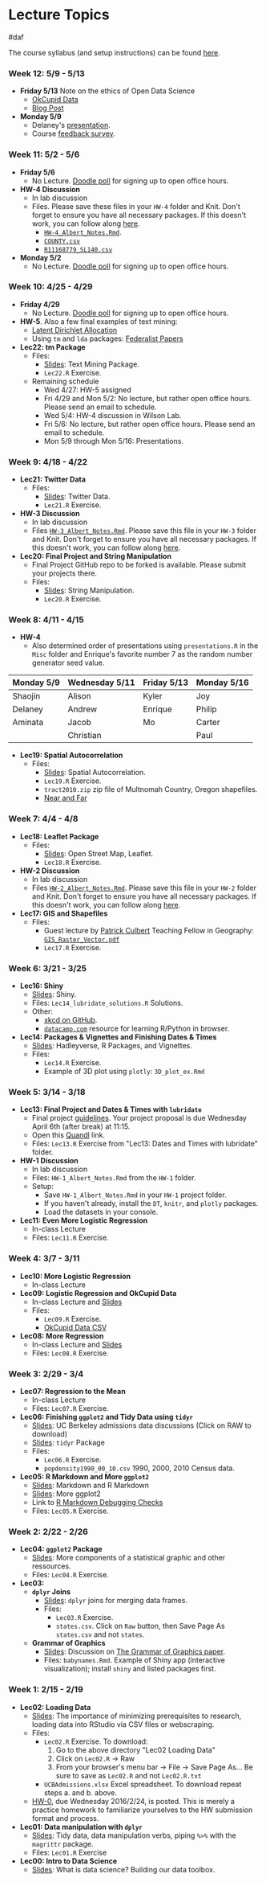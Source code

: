 # Lecture Topics
#daf

The course syllabus (and setup instructions) can be found
[here](http://rudeboybert.github.io/teaching/courses/MATH216/2016-02.html).





### Week 12: 5/9 - 5/13

* **Friday 5/13** Note on the ethics of Open Data Science
    + [OkCupid Data](http://www.vox.com/2016/5/12/11666116/70000-okcupid-users-data-release)
    + [Blog Post](https://ironholds.org/blog/when-science-goes-bad-consent-data-and-doubling-down-on-the-internet/)
* **Monday 5/9**
    + Delaney's [presentation](https://docs.google.com/presentation/d/18MnimPhU_fkdKD3YHVMYSvQ-QODQXKhWEtaasa-K1oA/edit?ts=5730a23f#slide=id.g111eeedda4_0_118).
    + Course [feedback survey](https://docs.google.com/forms/d/1zi1-DwintN2SybU3Z-NI0UG-punWmGy4iK1RLxY0Llw/edit).












### Week 11: 5/2 - 5/6

* **Friday 5/6**
    + No Lecture. [Doodle poll](http://doodle.com/poll/iatnxghit7ut7e5p) for signing up to open office hours.
* **HW-4 Discussion**
    + In lab discussion
    + Files. Please save these files in your `HW-4` folder and Knit. Don't forget to ensure
you have all necessary packages. If this doesn't work, you can follow along
[here](http://rpubs.com/rudeboybert/MATH216_HW4_Discussion). 
        + [`HW-4_Albert_Notes.Rmd`](https://raw.githubusercontent.com/Middlebury-Data-Science/HW-4/master/HW-4_Albert_Notes.Rmd).
        + [`COUNTY.csv`](https://raw.githubusercontent.com/Middlebury-Data-Science/HW-4/master/COUNTY.csv)
        + [`R11168779_SL140.csv`](https://raw.githubusercontent.com/Middlebury-Data-Science/HW-4/master/R11168779_SL140.csv)
* **Monday 5/2**
    + No Lecture. [Doodle poll](http://doodle.com/poll/iatnxghit7ut7e5p) for signing up to open office hours.




### Week 10: 4/25 - 4/29

* **Friday 4/29**
    + No Lecture. [Doodle poll](http://doodle.com/poll/iatnxghit7ut7e5p) for signing up to open office hours. 
* **HW-5**. Also a few final examples of text mining:
    + [Latent Dirichlet Allocation](http://blog.echen.me/2011/08/22/introduction-to-latent-dirichlet-allocation/)
    + Using `tm` and `lda` packages: [Federalist Papers](https://github.com/rudeboybert/Federalist)
* **Lec22: tm Package**
    + Files:
        + <a href="http://rpubs.com/rudeboybert/MATH216_Lec22" target="_blank">Slides</a>: Text Mining Package.
        + `Lec22.R` Exercise.
    + Remaining schedule
        + Wed 4/27: HW-5 assigned
        + Fri 4/29 and Mon 5/2: No lecture, but rather open office hours. Please send an email to schedule.
        + Wed 5/4: HW-4 discussion in Wilson Lab.
        + Fri 5/6: No lecture, but rather open office hours. Please send an email to schedule.
        + Mon 5/9 through Mon 5/16: Presentations.





### Week 9: 4/18 - 4/22

* **Lec21: Twitter Data**
    + Files:
        + <a href="http://rpubs.com/rudeboybert/MATH216_Lec21" target="_blank">Slides</a>: Twitter Data.
        + `Lec21.R` Exercise.
* **HW-3 Discussion**
    + In lab discussion
    + Files 
    [`HW-3_Albert_Notes.Rmd`](https://raw.githubusercontent.com/Middlebury-Data-Science/HW-3/master/HW-3_Albert_Notes.Rmd).
    Please save this file in your `HW-3` folder and Knit. Don't forget to ensure
    you have all necessary packages. If this doesn't work, you can follow along
    [here](http://rpubs.com/rudeboybert/MATH216_HW3_Discussion).
* **Lec20: Final Project and String Manipulation**
    + Final Project GitHub repo to be forked is available. Please submit your
    projects there.
    + Files:
        + <a href="http://rpubs.com/rudeboybert/MATH216_Lec20" target="_blank">Slides</a>: String Manipulation.
        + `Lec20.R` Exercise.




### Week 8: 4/11 - 4/15

* **HW-4**
    + Also determined order of presentations using `presentations.R` in the `Misc` folder and Enrique's favorite number 7 as the random number generator seed value.

|Monday 5/9 |Wednesday 5/11 |Friday 5/13 |Monday 5/16 |
|:----------|:--------------|:-----------|:-----------|
|Shaojin    |Alison         |Kyler       |Joy         |
|Delaney    |Andrew         |Enrique     |Philip      |
|Aminata    |Jacob          |Mo          |Carter      |
|           |Christian      |            |Paul        |
* **Lec19: Spatial Autocorrelation**
    + Files:
        + <a href="http://rpubs.com/rudeboybert/MATH216_Lec19" target="_blank">Slides</a>: Spatial Autocorrelation.
        + `Lec19.R` Exercise.
        + `tract2010.zip` zip file of Multnomah Country, Oregon shapefiles. 
        + <a href="https://www.youtube.com/watch?v=iZhEcRrMA-M" target="_blank">Near and Far</a>







### Week 7: 4/4 - 4/8

* **Lec18: Leaflet Package**
    + Files:
        + <a href="http://rpubs.com/rudeboybert/MATH216_Lec18" target="_blank">Slides</a>: Open Street Map, Leaflet.
        + `Lec18.R` Exercise.
* **HW-2 Discussion**
    + In lab discussion
    + Files 
    [`HW-2_Albert_Notes.Rmd`](https://raw.githubusercontent.com/Middlebury-Data-Science/HW-2/master/HW-2_Albert_Notes.Rmd).
    Please save this file in your `HW-2` folder and Knit. Don't forget to ensure
    you have all necessary packages. If this doesn't work, you can follow along
    [here](http://rpubs.com/rudeboybert/MATH216_HW2_Discussion).
* **Lec17: GIS and Shapefiles**
    + Files:
        + Guest lecture by [Patrick
        Culbert](http://www.middlebury.edu/academics/geog/faculty/node/495656)
        Teaching Fellow in Geography:
        [`GIS_Raster_Vector.pdf`](https://github.com/Middlebury-Data-Science/Topics/raw/master/Lec17%20Shapefiles/GIS_Raster_Vector.pdf)
        + `Lec17.R` Exercise.



### Week 6: 3/21 - 3/25


* **Lec16: Shiny**
    + <a href="http://rpubs.com/rudeboybert/MATH216_Lec16" target="_blank">Slides</a>: Shiny.
    + Files: `Lec14_lubridate_solutions.R` Solutions.
    + Other:
        + [xkcd on GitHub](http://explainxkcd.com/wiki/index.php/1597:_Git).
        + [`datacamp.com`](http://www.datacamp.com) resource for learning R/Python in browser.
* **Lec14: Packages & Vignettes and Finishing Dates & Times**
    + <a href="http://rpubs.com/rudeboybert/MATH216_Lec14" target="_blank">Slides</a>: Hadleyverse, R Packages, and Vignettes.
    + Files:
        + `Lec14.R` Exercise.
        + Example of 3D plot using `plotly`: `3D_plot_ex.Rmd`



### Week 5: 3/14 - 3/18

* **Lec13: Final Project and Dates & Times with `lubridate`**
    + Final project [guidelines](http://htmlpreview.github.io/?https://raw.githubusercontent.com/Middlebury-Data-Science/Topics/master/Lec13%20Project/project.html). Your project proposal is due Wednesday April 6th (after break) at 11:15.
    + Open this [Quandl](https://www.quandl.com/data/BAVERAGE/USD-USD-BITCOIN-Weighted-Price) link.
    + Files: `Lec13.R` Exercise from "Lec13: Dates and Times with lubridate" folder.
* **HW-1 Discussion**
    + In lab discussion
    + Files: `HW-1_Albert_Notes.Rmd` from the `HW-1` folder. 
    + Setup:
        + Save `HW-1_Albert_Notes.Rmd` in your `HW-1` project folder.
        + If you haven't already, install the `DT`, `knitr`, and `plotly` packages.
        + Load the datasets in your console.
* **Lec11: Even More Logistic Regression**
    + In-class Lecture
    + Files: `Lec11.R` Exercise.



### Week 4: 3/7 - 3/11

* **Lec10: More Logistic Regression**
    + In-class Lecture
* **Lec09: Logistic Regression and OkCupid Data**
    + In-class Lecture and <a href="http://rpubs.com/rudeboybert/MATH216_Lec09" target="_blank">Slides</a>
    + Files:
        + `Lec09.R` Exercise.
        + [OkCupid Data CSV](https://github.com/rudeboybert/JSE_OkCupid/raw/master/profiles.csv.zip)
* **Lec08: More Regression**
    + In-class Lecture and <a href="http://htmlpreview.github.io/?https://raw.githubusercontent.com/Middlebury-Data-Science/Topics/master/Lec08%20More%20Regression/Orders_of_Magnitude.html#1" target="_blank">Slides</a>
    + Files: `Lec08.R` Exercise.





### Week 3: 2/29 - 3/4

* **Lec07: Regression to the Mean**
    + In-class Lecture
    + Files: `Lec07.R` Exercise.
* **Lec06: Finishing `ggplot2` and Tidy Data using `tidyr`**
    + <a href="https://github.com/Middlebury-Data-Science/Topics/blob/master/Lec06%20Tidy%20Data%20with%20tidyr/UCB.pdf" target="_blank">Slides</a>: UC Berkeley admissions data discussions (Click on RAW to download)
    + <a href="https://github.com/Middlebury-Data-Science/Topics/blob/master/Lec06%20Tidy%20Data%20with%20tidyr/DataWranglingWithR.pdf" target="_blank">Slides</a>: `tidyr` Package
    + Files:
        + `Lec06.R` Exercise.
        + `popdensity1990_00_10.csv` 1990, 2000, 2010 Census data.
* **Lec05: R Markdown and More `ggplot2`**
    + <a href="http://rpubs.com/rudeboybert/MATH216_Lec05b" target="_blank">Slides</a>: Markdown and R Markdown
    + <a href="http://rpubs.com/rudeboybert/MATH216_Lec05" target="_blank">Slides</a>: More ggplot2
    + Link to [R Markdown Debugging Checks](https://docs.google.com/document/d/1P7IyZ4On9OlrCOhygFxjC7XhQqyw8OludwChz-uFd_o/edit?usp=sharing)
    + Files: `Lec05.R` Exercise.






### Week 2: 2/22 - 2/26

* **Lec04: `ggplot2` Package**
    + <a href="http://rpubs.com/rudeboybert/MATH216_Lec04" target="_blank">Slides</a>: More components of a statistical graphic and other ressources.
    + Files: `Lec04.R` Exercise.
* **Lec03:**
    + **`dplyr` Joins**
        + <a href="http://rpubs.com/rudeboybert/MATH216_Lec03a" target="_blank">Slides</a>: `dplyr` joins for merging data frames.
        + Files:
            * `Lec03.R` Exercise.
            * `states.csv`. Click on `Raw` button, then Save Page As `states.csv` and not `states`.
    + **Grammar of Graphics**
        + <a href="http://rpubs.com/rudeboybert/MATH216_Lec03b" target="_blank">Slides</a>: Discussion on [The Grammar of Graphics paper](http://byrneslab.net/classes/biol607/readings/wickham_layered-grammar.pdf).
        + Files: `babynames.Rmd`. Example of Shiny app (interactive visualization); install `shiny` and listed packages first.
      


            


            
### Week 1: 2/15 - 2/19

* **Lec02: Loading Data**
    + <a href="http://rpubs.com/rudeboybert/MATH216_Lec02" target="_blank">Slides</a>: The importance of minimizing prerequisites to research, loading data into RStudio via CSV files or webscraping.
    + Files:
        * `Lec02.R` Exercise. To download:
            1. Go to the above directory "Lec02 Loading Data"
            1. Click on `Lec02.R` -> Raw
            1. From your browser's menu bar -> File -> Save Page As... Be sure to save as `Lec02.R` and not `Lec02.R.txt`
        * `UCBAdmissions.xlsx` Excel spreadsheet. To download repeat steps a. and b. above.
    + <a href="https://github.com/Middlebury-Data-Science/HW-0" target="_blank">HW-0</a>, due Wednesday 2016/2/24, is posted. This is merely a practice homework to familiarize yourselves to the HW submission format and process.
* **Lec01: Data manipulation with `dplyr`**
    + <a href="http://rpubs.com/rudeboybert/MATH216_Lec01" target="_blank">Slides</a>: Tidy data, data manipulation verbs, piping `%>%` with the `magrittr` package.
    + Files: `Lec01.R` Exercise
* **Lec00: Intro to Data Science**
    + <a href="http://rpubs.com/rudeboybert/MATH216_Lec00" target="_blank">Slides</a>: What is data science? Building our data toolbox.
    
    
    

